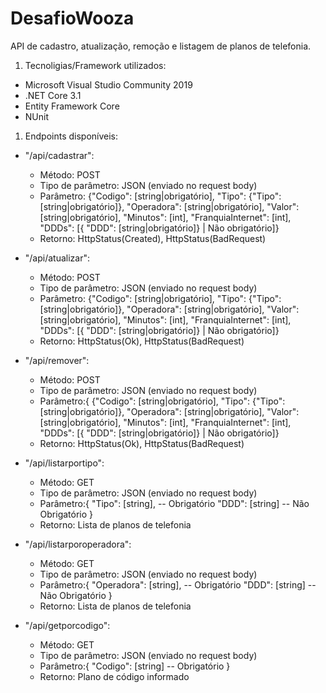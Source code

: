 
# DesafioWooza

API de cadastro, atualização, remoção e listagem de planos de telefonia.

1. Tecnoligias/Framework utilizados:
  * Microsoft Visual Studio Community 2019
  * .NET Core 3.1
  * Entity Framework Core
  * NUnit
 

1. Endpoints disponíveis:

* "/api/cadastrar":
  * Método: POST
  * Tipo de parâmetro: JSON (enviado no request body)
  * Parâmetro:
    {"Codigo": [string|obrigatório],
    "Tipo": {"Tipo": [string|obrigatório]},
    "Operadora": [string|obrigatório],
    "Valor": [string|obrigatório],
    "Minutos": [int],
    "FranquiaInternet": [int],
    "DDDs": [{ "DDD": [string|obrigatório]} | Não obrigatório]}
  * Retorno: HttpStatus(Created), HttpStatus(BadRequest)
    
 * "/api/atualizar":
     - Método: POST
     - Tipo de parâmetro: JSON (enviado no request body)
     - Parâmetro:
	      {"Codigo": [string|obrigatório],
	      "Tipo": {"Tipo": [string|obrigatório]},
	      "Operadora": [string|obrigatório],
	      "Valor": [string|obrigatório],
	      "Minutos": [int],
	      "FranquiaInternet": [int],
	      "DDDs": [{ "DDD": [string|obrigatório]} | Não obrigatório]}
     - Retorno: HttpStatus(Ok), HttpStatus(BadRequest)
    
 * "/api/remover":
   * Método: POST
   * Tipo de parâmetro: JSON (enviado no request body)
   * Parâmetro:{
	      {"Codigo": [string|obrigatório],
	      "Tipo": {"Tipo": [string|obrigatório]},
	      "Operadora": [string|obrigatório],
	      "Valor": [string|obrigatório],
	      "Minutos": [int],
	      "FranquiaInternet": [int],
	      "DDDs": [{ "DDD": [string|obrigatório]} | Não obrigatório]}
   * Retorno: HttpStatus(Ok), HttpStatus(BadRequest)
    
* "/api/listarportipo":
   * Método: GET
   * Tipo de parâmetro: JSON (enviado no request body)
   * Parâmetro:{
                  "Tipo": [string], -- Obrigatório
                  "DDD": [string] -- Não Obrigatório
                }
   * Retorno: Lista de planos de telefonia
      
* "/api/listarporoperadora":
   * Método: GET
   * Tipo de parâmetro: JSON (enviado no request body)
   * Parâmetro:{
                  "Operadora": [string], -- Obrigatório
                  "DDD": [string] -- Não Obrigatório
                }
   * Retorno: Lista de planos de telefonia
      
* "/api/getporcodigo":
   * Método: GET
   * Tipo de parâmetro: JSON (enviado no request body)
   * Parâmetro:{
                    "Codigo": [string] -- Obrigatório
                  }
   * Retorno: Plano de código informado
        
